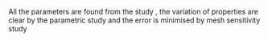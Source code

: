 All the parameters are found from the study , the variation of properties are clear by the parametric study and the error is minimised by mesh sensitivity study
